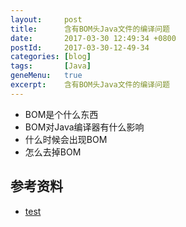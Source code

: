 ```yaml
---
layout:     post
title:      含有BOM头Java文件的编译问题
date:       2017-03-30 12:49:34 +0800
postId:     2017-03-30-12-49-34
categories: [blog]
tags:       [Java]
geneMenu:   true
excerpt:    含有BOM头Java文件的编译问题
---
```


* BOM是个什么东西
* BOM对Java编译器有什么影响
* 什么时候会出现BOM
* 怎么去掉BOM

## 参考资料

* [test](test.html)

```java
```
